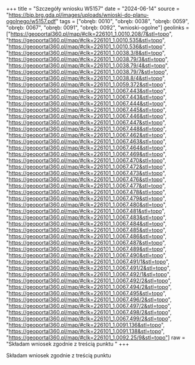 +++
title = "Szczegóły wniosku W5157"
date = "2024-06-14"
source = "https://bip.brg.gda.pl/images/uploads/wnioski-do-planu-ogolnego/w5157.pdf"
tags = ["obręb: 0010", "obręb: 0038", "obręb: 0059", "obręb: 0067", "obręb: 0091", "obręb: 0092", "wnioski-ogolne"]
geolinks = ["https://geoportal360.pl/map/#clk=226101_1.0010.208/7&stl=topo", "https://geoportal360.pl/map/#clk=226101_1.0010.535&stl=topo", "https://geoportal360.pl/map/#clk=226101_1.0010.536&stl=topo", "https://geoportal360.pl/map/#clk=226101_1.0038.3/8&stl=topo", "https://geoportal360.pl/map/#clk=226101_1.0038.79/3&stl=topo", "https://geoportal360.pl/map/#clk=226101_1.0038.79/4&stl=topo", "https://geoportal360.pl/map/#clk=226101_1.0038.79/7&stl=topo", "https://geoportal360.pl/map/#clk=226101_1.0038.8/4&stl=topo", "https://geoportal360.pl/map/#clk=226101_1.0059.372&stl=topo", "https://geoportal360.pl/map/#clk=226101_1.0067.443&stl=topo", "https://geoportal360.pl/map/#clk=226101_1.0067.443&stl=topo", "https://geoportal360.pl/map/#clk=226101_1.0067.444&stl=topo", "https://geoportal360.pl/map/#clk=226101_1.0067.445&stl=topo", "https://geoportal360.pl/map/#clk=226101_1.0067.446&stl=topo", "https://geoportal360.pl/map/#clk=226101_1.0067.447&stl=topo", "https://geoportal360.pl/map/#clk=226101_1.0067.448&stl=topo", "https://geoportal360.pl/map/#clk=226101_1.0067.462&stl=topo", "https://geoportal360.pl/map/#clk=226101_1.0067.463&stl=topo", "https://geoportal360.pl/map/#clk=226101_1.0067.464&stl=topo", "https://geoportal360.pl/map/#clk=226101_1.0067.469&stl=topo", "https://geoportal360.pl/map/#clk=226101_1.0067.470&stl=topo", "https://geoportal360.pl/map/#clk=226101_1.0067.472&stl=topo", "https://geoportal360.pl/map/#clk=226101_1.0067.473&stl=topo", "https://geoportal360.pl/map/#clk=226101_1.0067.476&stl=topo", "https://geoportal360.pl/map/#clk=226101_1.0067.477&stl=topo", "https://geoportal360.pl/map/#clk=226101_1.0067.478&stl=topo", "https://geoportal360.pl/map/#clk=226101_1.0067.479&stl=topo", "https://geoportal360.pl/map/#clk=226101_1.0067.480&stl=topo", "https://geoportal360.pl/map/#clk=226101_1.0067.481&stl=topo", "https://geoportal360.pl/map/#clk=226101_1.0067.483&stl=topo", "https://geoportal360.pl/map/#clk=226101_1.0067.484&stl=topo", "https://geoportal360.pl/map/#clk=226101_1.0067.485&stl=topo", "https://geoportal360.pl/map/#clk=226101_1.0067.486&stl=topo", "https://geoportal360.pl/map/#clk=226101_1.0067.487&stl=topo", "https://geoportal360.pl/map/#clk=226101_1.0067.489&stl=topo", "https://geoportal360.pl/map/#clk=226101_1.0067.490&stl=topo", "https://geoportal360.pl/map/#clk=226101_1.0067.491/1&stl=topo", "https://geoportal360.pl/map/#clk=226101_1.0067.491/2&stl=topo", "https://geoportal360.pl/map/#clk=226101_1.0067.492/1&stl=topo", "https://geoportal360.pl/map/#clk=226101_1.0067.492/2&stl=topo", "https://geoportal360.pl/map/#clk=226101_1.0067.494/2&stl=topo", "https://geoportal360.pl/map/#clk=226101_1.0067.495&stl=topo", "https://geoportal360.pl/map/#clk=226101_1.0067.496/2&stl=topo", "https://geoportal360.pl/map/#clk=226101_1.0067.497/2&stl=topo", "https://geoportal360.pl/map/#clk=226101_1.0067.498/2&stl=topo", "https://geoportal360.pl/map/#clk=226101_1.0067.499/2&stl=topo", "https://geoportal360.pl/map/#clk=226101_1.0091.136&stl=topo", "https://geoportal360.pl/map/#clk=226101_1.0091.138&stl=topo", "https://geoportal360.pl/map/#clk=226101_1.0092.25/9&stl=topo"]
raw = "Składam wniosek zgodnie z treścią punktu "
+++

Składam wniosek zgodnie z treścią punktu 


